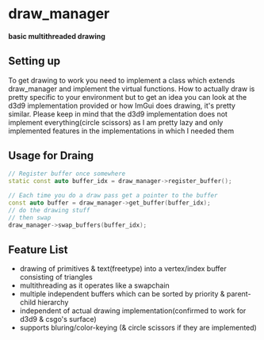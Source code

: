 # draw_manager

#### basic multithreaded drawing

Setting up
------
To get drawing to work you need to implement a class which extends draw_manager and implement the virtual functions.
How to actually draw is pretty specific to your environment but to get an idea you can look at the d3d9 implementation provided or how ImGui does drawing, it's pretty similar.
Please keep in mind that the d3d9 implementation does not implement everything(circle scissors) as I am pretty lazy and only implemented features in the implementations in which I needed them

Usage for Draing
------

```cpp
// Register buffer once somewhere
static const auto buffer_idx = draw_manager->register_buffer();

// Each time you do a draw pass get a pointer to the buffer
const auto buffer = draw_manager->get_buffer(buffer_idx);
// do the drawing stuff
// then swap
draw_manager->swap_buffers(buffer_idx);
```

Feature List
------

* drawing of primitives & text(freetype) into a vertex/index buffer consisting of triangles
* multithreading as it operates like a swapchain
* multiple independent buffers which can be sorted by priority & parent-child hierarchy
* independent of actual drawing implementation(confirmed to work for d3d9 & csgo's surface)
* supports bluring/color-keying (& circle scissors if they are implemented)
